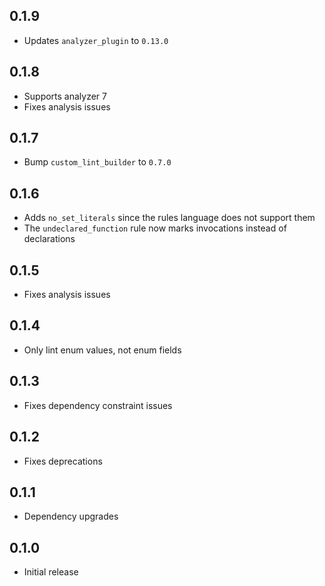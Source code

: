 ## 0.1.9

- Updates `analyzer_plugin` to `0.13.0`

## 0.1.8

- Supports analyzer 7
- Fixes analysis issues

## 0.1.7

- Bump `custom_lint_builder` to `0.7.0`

## 0.1.6

- Adds `no_set_literals` since the rules language does not support them
- The `undeclared_function` rule now marks invocations instead of declarations

## 0.1.5

- Fixes analysis issues

## 0.1.4

- Only lint enum values, not enum fields

## 0.1.3

- Fixes dependency constraint issues

## 0.1.2

- Fixes deprecations

## 0.1.1

- Dependency upgrades

## 0.1.0

- Initial release
